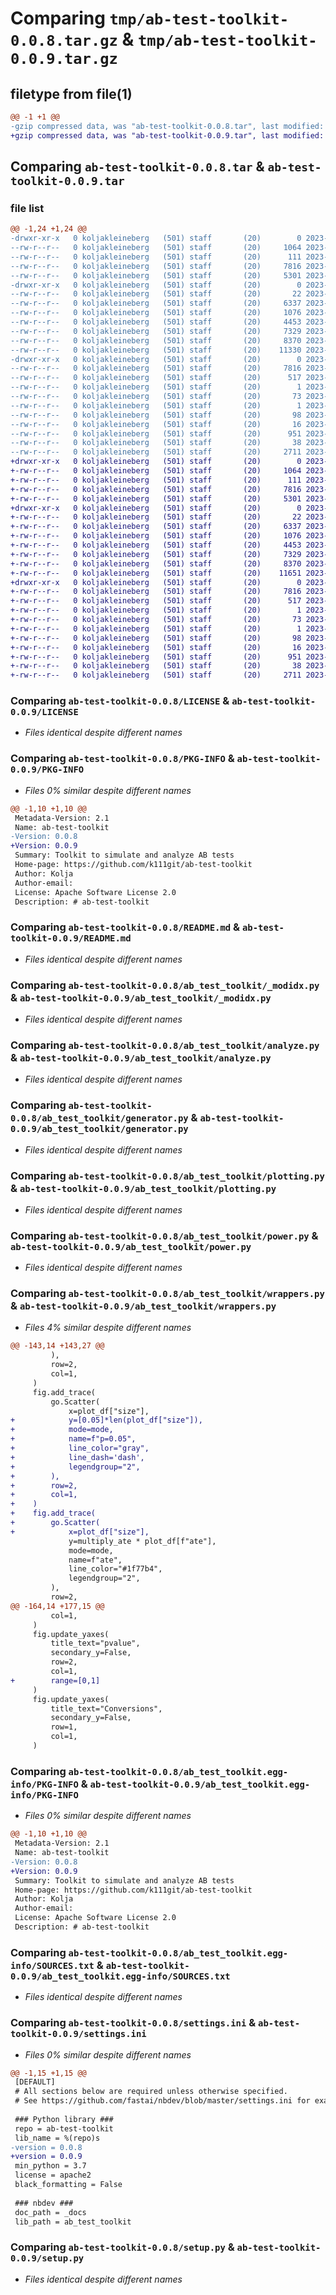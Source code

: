 # Comparing `tmp/ab-test-toolkit-0.0.8.tar.gz` & `tmp/ab-test-toolkit-0.0.9.tar.gz`

## filetype from file(1)

```diff
@@ -1 +1 @@
-gzip compressed data, was "ab-test-toolkit-0.0.8.tar", last modified: Wed Jun 14 07:44:18 2023, max compression
+gzip compressed data, was "ab-test-toolkit-0.0.9.tar", last modified: Wed Jun 14 07:49:21 2023, max compression
```

## Comparing `ab-test-toolkit-0.0.8.tar` & `ab-test-toolkit-0.0.9.tar`

### file list

```diff
@@ -1,24 +1,24 @@
-drwxr-xr-x   0 koljakleineberg   (501) staff       (20)        0 2023-06-14 07:44:18.009104 ab-test-toolkit-0.0.8/
--rw-r--r--   0 koljakleineberg   (501) staff       (20)     1064 2023-06-05 06:50:28.000000 ab-test-toolkit-0.0.8/LICENSE
--rw-r--r--   0 koljakleineberg   (501) staff       (20)      111 2023-06-05 06:50:28.000000 ab-test-toolkit-0.0.8/MANIFEST.in
--rw-r--r--   0 koljakleineberg   (501) staff       (20)     7816 2023-06-14 07:44:18.009009 ab-test-toolkit-0.0.8/PKG-INFO
--rw-r--r--   0 koljakleineberg   (501) staff       (20)     5301 2023-06-13 11:53:01.000000 ab-test-toolkit-0.0.8/README.md
-drwxr-xr-x   0 koljakleineberg   (501) staff       (20)        0 2023-06-14 07:44:18.007964 ab-test-toolkit-0.0.8/ab_test_toolkit/
--rw-r--r--   0 koljakleineberg   (501) staff       (20)       22 2023-06-14 07:35:28.000000 ab-test-toolkit-0.0.8/ab_test_toolkit/__init__.py
--rw-r--r--   0 koljakleineberg   (501) staff       (20)     6337 2023-06-14 07:35:28.000000 ab-test-toolkit-0.0.8/ab_test_toolkit/_modidx.py
--rw-r--r--   0 koljakleineberg   (501) staff       (20)     1076 2023-06-14 07:35:28.000000 ab-test-toolkit-0.0.8/ab_test_toolkit/analyze.py
--rw-r--r--   0 koljakleineberg   (501) staff       (20)     4453 2023-06-14 07:35:28.000000 ab-test-toolkit-0.0.8/ab_test_toolkit/generator.py
--rw-r--r--   0 koljakleineberg   (501) staff       (20)     7329 2023-06-14 07:35:28.000000 ab-test-toolkit-0.0.8/ab_test_toolkit/plotting.py
--rw-r--r--   0 koljakleineberg   (501) staff       (20)     8370 2023-06-14 07:35:28.000000 ab-test-toolkit-0.0.8/ab_test_toolkit/power.py
--rw-r--r--   0 koljakleineberg   (501) staff       (20)    11330 2023-06-14 07:35:28.000000 ab-test-toolkit-0.0.8/ab_test_toolkit/wrappers.py
-drwxr-xr-x   0 koljakleineberg   (501) staff       (20)        0 2023-06-14 07:44:18.008834 ab-test-toolkit-0.0.8/ab_test_toolkit.egg-info/
--rw-r--r--   0 koljakleineberg   (501) staff       (20)     7816 2023-06-14 07:44:17.000000 ab-test-toolkit-0.0.8/ab_test_toolkit.egg-info/PKG-INFO
--rw-r--r--   0 koljakleineberg   (501) staff       (20)      517 2023-06-14 07:44:17.000000 ab-test-toolkit-0.0.8/ab_test_toolkit.egg-info/SOURCES.txt
--rw-r--r--   0 koljakleineberg   (501) staff       (20)        1 2023-06-14 07:44:17.000000 ab-test-toolkit-0.0.8/ab_test_toolkit.egg-info/dependency_links.txt
--rw-r--r--   0 koljakleineberg   (501) staff       (20)       73 2023-06-14 07:44:17.000000 ab-test-toolkit-0.0.8/ab_test_toolkit.egg-info/entry_points.txt
--rw-r--r--   0 koljakleineberg   (501) staff       (20)        1 2023-06-05 07:35:26.000000 ab-test-toolkit-0.0.8/ab_test_toolkit.egg-info/not-zip-safe
--rw-r--r--   0 koljakleineberg   (501) staff       (20)       98 2023-06-14 07:44:17.000000 ab-test-toolkit-0.0.8/ab_test_toolkit.egg-info/requires.txt
--rw-r--r--   0 koljakleineberg   (501) staff       (20)       16 2023-06-14 07:44:17.000000 ab-test-toolkit-0.0.8/ab_test_toolkit.egg-info/top_level.txt
--rw-r--r--   0 koljakleineberg   (501) staff       (20)      951 2023-06-14 07:32:13.000000 ab-test-toolkit-0.0.8/settings.ini
--rw-r--r--   0 koljakleineberg   (501) staff       (20)       38 2023-06-14 07:44:18.009137 ab-test-toolkit-0.0.8/setup.cfg
--rw-r--r--   0 koljakleineberg   (501) staff       (20)     2711 2023-06-05 06:50:28.000000 ab-test-toolkit-0.0.8/setup.py
+drwxr-xr-x   0 koljakleineberg   (501) staff       (20)        0 2023-06-14 07:49:21.214077 ab-test-toolkit-0.0.9/
+-rw-r--r--   0 koljakleineberg   (501) staff       (20)     1064 2023-06-05 06:50:28.000000 ab-test-toolkit-0.0.9/LICENSE
+-rw-r--r--   0 koljakleineberg   (501) staff       (20)      111 2023-06-05 06:50:28.000000 ab-test-toolkit-0.0.9/MANIFEST.in
+-rw-r--r--   0 koljakleineberg   (501) staff       (20)     7816 2023-06-14 07:49:21.213966 ab-test-toolkit-0.0.9/PKG-INFO
+-rw-r--r--   0 koljakleineberg   (501) staff       (20)     5301 2023-06-13 11:53:01.000000 ab-test-toolkit-0.0.9/README.md
+drwxr-xr-x   0 koljakleineberg   (501) staff       (20)        0 2023-06-14 07:49:21.212866 ab-test-toolkit-0.0.9/ab_test_toolkit/
+-rw-r--r--   0 koljakleineberg   (501) staff       (20)       22 2023-06-14 07:46:30.000000 ab-test-toolkit-0.0.9/ab_test_toolkit/__init__.py
+-rw-r--r--   0 koljakleineberg   (501) staff       (20)     6337 2023-06-14 07:46:30.000000 ab-test-toolkit-0.0.9/ab_test_toolkit/_modidx.py
+-rw-r--r--   0 koljakleineberg   (501) staff       (20)     1076 2023-06-14 07:46:30.000000 ab-test-toolkit-0.0.9/ab_test_toolkit/analyze.py
+-rw-r--r--   0 koljakleineberg   (501) staff       (20)     4453 2023-06-14 07:46:30.000000 ab-test-toolkit-0.0.9/ab_test_toolkit/generator.py
+-rw-r--r--   0 koljakleineberg   (501) staff       (20)     7329 2023-06-14 07:46:30.000000 ab-test-toolkit-0.0.9/ab_test_toolkit/plotting.py
+-rw-r--r--   0 koljakleineberg   (501) staff       (20)     8370 2023-06-14 07:46:30.000000 ab-test-toolkit-0.0.9/ab_test_toolkit/power.py
+-rw-r--r--   0 koljakleineberg   (501) staff       (20)    11651 2023-06-14 07:46:30.000000 ab-test-toolkit-0.0.9/ab_test_toolkit/wrappers.py
+drwxr-xr-x   0 koljakleineberg   (501) staff       (20)        0 2023-06-14 07:49:21.213784 ab-test-toolkit-0.0.9/ab_test_toolkit.egg-info/
+-rw-r--r--   0 koljakleineberg   (501) staff       (20)     7816 2023-06-14 07:49:21.000000 ab-test-toolkit-0.0.9/ab_test_toolkit.egg-info/PKG-INFO
+-rw-r--r--   0 koljakleineberg   (501) staff       (20)      517 2023-06-14 07:49:21.000000 ab-test-toolkit-0.0.9/ab_test_toolkit.egg-info/SOURCES.txt
+-rw-r--r--   0 koljakleineberg   (501) staff       (20)        1 2023-06-14 07:49:21.000000 ab-test-toolkit-0.0.9/ab_test_toolkit.egg-info/dependency_links.txt
+-rw-r--r--   0 koljakleineberg   (501) staff       (20)       73 2023-06-14 07:49:21.000000 ab-test-toolkit-0.0.9/ab_test_toolkit.egg-info/entry_points.txt
+-rw-r--r--   0 koljakleineberg   (501) staff       (20)        1 2023-06-05 07:35:26.000000 ab-test-toolkit-0.0.9/ab_test_toolkit.egg-info/not-zip-safe
+-rw-r--r--   0 koljakleineberg   (501) staff       (20)       98 2023-06-14 07:49:21.000000 ab-test-toolkit-0.0.9/ab_test_toolkit.egg-info/requires.txt
+-rw-r--r--   0 koljakleineberg   (501) staff       (20)       16 2023-06-14 07:49:21.000000 ab-test-toolkit-0.0.9/ab_test_toolkit.egg-info/top_level.txt
+-rw-r--r--   0 koljakleineberg   (501) staff       (20)      951 2023-06-14 07:47:23.000000 ab-test-toolkit-0.0.9/settings.ini
+-rw-r--r--   0 koljakleineberg   (501) staff       (20)       38 2023-06-14 07:49:21.214112 ab-test-toolkit-0.0.9/setup.cfg
+-rw-r--r--   0 koljakleineberg   (501) staff       (20)     2711 2023-06-05 06:50:28.000000 ab-test-toolkit-0.0.9/setup.py
```

### Comparing `ab-test-toolkit-0.0.8/LICENSE` & `ab-test-toolkit-0.0.9/LICENSE`

 * *Files identical despite different names*

### Comparing `ab-test-toolkit-0.0.8/PKG-INFO` & `ab-test-toolkit-0.0.9/PKG-INFO`

 * *Files 0% similar despite different names*

```diff
@@ -1,10 +1,10 @@
 Metadata-Version: 2.1
 Name: ab-test-toolkit
-Version: 0.0.8
+Version: 0.0.9
 Summary: Toolkit to simulate and analyze AB tests
 Home-page: https://github.com/k111git/ab-test-toolkit
 Author: Kolja
 Author-email: 
 License: Apache Software License 2.0
 Description: # ab-test-toolkit
```

### Comparing `ab-test-toolkit-0.0.8/README.md` & `ab-test-toolkit-0.0.9/README.md`

 * *Files identical despite different names*

### Comparing `ab-test-toolkit-0.0.8/ab_test_toolkit/_modidx.py` & `ab-test-toolkit-0.0.9/ab_test_toolkit/_modidx.py`

 * *Files identical despite different names*

### Comparing `ab-test-toolkit-0.0.8/ab_test_toolkit/analyze.py` & `ab-test-toolkit-0.0.9/ab_test_toolkit/analyze.py`

 * *Files identical despite different names*

### Comparing `ab-test-toolkit-0.0.8/ab_test_toolkit/generator.py` & `ab-test-toolkit-0.0.9/ab_test_toolkit/generator.py`

 * *Files identical despite different names*

### Comparing `ab-test-toolkit-0.0.8/ab_test_toolkit/plotting.py` & `ab-test-toolkit-0.0.9/ab_test_toolkit/plotting.py`

 * *Files identical despite different names*

### Comparing `ab-test-toolkit-0.0.8/ab_test_toolkit/power.py` & `ab-test-toolkit-0.0.9/ab_test_toolkit/power.py`

 * *Files identical despite different names*

### Comparing `ab-test-toolkit-0.0.8/ab_test_toolkit/wrappers.py` & `ab-test-toolkit-0.0.9/ab_test_toolkit/wrappers.py`

 * *Files 4% similar despite different names*

```diff
@@ -143,14 +143,27 @@
         ),
         row=2,
         col=1,
     )
     fig.add_trace(
         go.Scatter(
             x=plot_df["size"],
+            y=[0.05]*len(plot_df["size"]),
+            mode=mode,
+            name=f"p=0.05",
+            line_color="gray",
+            line_dash='dash',
+            legendgroup="2",
+        ),
+        row=2,
+        col=1,
+    )
+    fig.add_trace(
+        go.Scatter(
+            x=plot_df["size"],
             y=multiply_ate * plot_df[f"ate"],
             mode=mode,
             name=f"ate",
             line_color="#1f77b4",
             legendgroup="2",
         ),
         row=2,
@@ -164,14 +177,15 @@
         col=1,
     )
     fig.update_yaxes(
         title_text="pvalue",
         secondary_y=False,
         row=2,
         col=1,
+        range=[0,1]
     )
     fig.update_yaxes(
         title_text="Conversions",
         secondary_y=False,
         row=1,
         col=1,
     )
```

### Comparing `ab-test-toolkit-0.0.8/ab_test_toolkit.egg-info/PKG-INFO` & `ab-test-toolkit-0.0.9/ab_test_toolkit.egg-info/PKG-INFO`

 * *Files 0% similar despite different names*

```diff
@@ -1,10 +1,10 @@
 Metadata-Version: 2.1
 Name: ab-test-toolkit
-Version: 0.0.8
+Version: 0.0.9
 Summary: Toolkit to simulate and analyze AB tests
 Home-page: https://github.com/k111git/ab-test-toolkit
 Author: Kolja
 Author-email: 
 License: Apache Software License 2.0
 Description: # ab-test-toolkit
```

### Comparing `ab-test-toolkit-0.0.8/ab_test_toolkit.egg-info/SOURCES.txt` & `ab-test-toolkit-0.0.9/ab_test_toolkit.egg-info/SOURCES.txt`

 * *Files identical despite different names*

### Comparing `ab-test-toolkit-0.0.8/settings.ini` & `ab-test-toolkit-0.0.9/settings.ini`

 * *Files 0% similar despite different names*

```diff
@@ -1,15 +1,15 @@
 [DEFAULT]
 # All sections below are required unless otherwise specified.
 # See https://github.com/fastai/nbdev/blob/master/settings.ini for examples.
 
 ### Python library ###
 repo = ab-test-toolkit
 lib_name = %(repo)s
-version = 0.0.8
+version = 0.0.9
 min_python = 3.7
 license = apache2
 black_formatting = False
 
 ### nbdev ###
 doc_path = _docs
 lib_path = ab_test_toolkit
```

### Comparing `ab-test-toolkit-0.0.8/setup.py` & `ab-test-toolkit-0.0.9/setup.py`

 * *Files identical despite different names*

